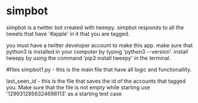 # simpbot
simpbot is a twitter bot created with tweepy.
simpbot responds to all the tweets that have '#apple' in it that you are tagged.
 
you must have a twitter developer account to make this app.
make sure that python3 is installed in your computer by typing 'python3 --version'.
install tweepy by using the command 'pip3 install tweepy' in the terminal.

#files
simpbot1.py - this is the main file that have all logic and functionallity.

last_seen_id - this is the file that saves the id of the accounts that tagged you. Make sure that the file is not empty while starting use '1299312856324698113' as a starting test case  
